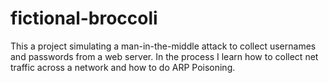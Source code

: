 # fictional-broccoli
This a project simulating a man-in-the-middle attack  to collect usernames and passwords from a web server. In the process I learn how to collect net traffic across a network and how to do ARP Poisoning.
